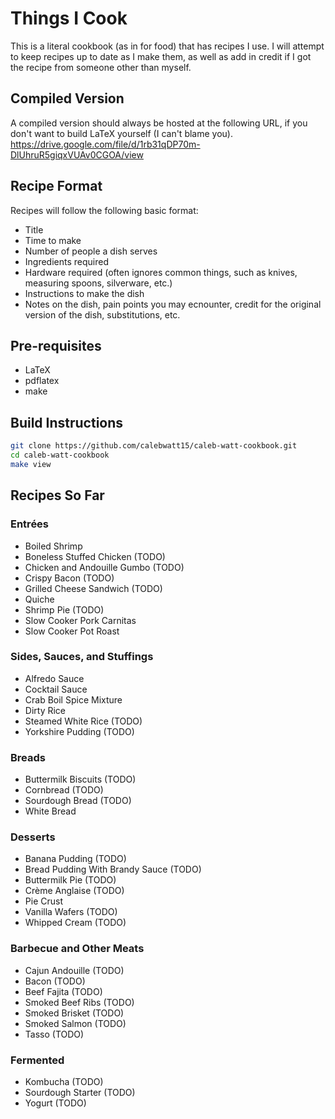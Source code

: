 # Things I Cook
This is a literal cookbook (as in for food) that has recipes I use. I will attempt to keep recipes up to date as I make them, as well as add in credit if I got the recipe from someone other than myself.

## Compiled Version
A compiled version should always be hosted at the following URL, if you don't want to build LaTeX yourself (I can't blame you).
<https://drive.google.com/file/d/1rb31qDP70m-DlUhruR5giqxVUAv0CGOA/view>

## Recipe Format
Recipes will follow the following basic format:
* Title
* Time to make
* Number of people a dish serves
* Ingredients required
* Hardware required (often ignores common things, such as knives, measuring spoons, silverware, etc.)
* Instructions to make the dish
* Notes on the dish, pain points you may ecnounter, credit for the original version of the dish, substitutions, etc.


## Pre-requisites
* LaTeX
* pdflatex
* make


## Build Instructions
```Bash
git clone https://github.com/calebwatt15/caleb-watt-cookbook.git
cd caleb-watt-cookbook
make view
```

## Recipes So Far
### Entrées
* Boiled Shrimp
* Boneless Stuffed Chicken (TODO)
* Chicken and Andouille Gumbo (TODO)
* Crispy Bacon (TODO)
* Grilled Cheese Sandwich (TODO)
* Quiche
* Shrimp Pie (TODO)
* Slow Cooker Pork Carnitas
* Slow Cooker Pot Roast

### Sides, Sauces, and Stuffings
* Alfredo Sauce
* Cocktail Sauce
* Crab Boil Spice Mixture
* Dirty Rice
* Steamed White Rice (TODO)
* Yorkshire Pudding (TODO)

### Breads
* Buttermilk Biscuits (TODO)
* Cornbread (TODO)
* Sourdough Bread (TODO)
* White Bread

### Desserts
* Banana Pudding (TODO)
* Bread Pudding With Brandy Sauce (TODO)
* Buttermilk Pie (TODO)
* Crème Anglaise (TODO)
* Pie Crust
* Vanilla Wafers (TODO)
* Whipped Cream (TODO)

### Barbecue and Other Meats
* Cajun Andouille (TODO)
* Bacon (TODO)
* Beef Fajita (TODO)
* Smoked Beef Ribs (TODO)
* Smoked Brisket (TODO)
* Smoked Salmon (TODO)
* Tasso (TODO)

### Fermented
* Kombucha (TODO)
* Sourdough Starter (TODO)
* Yogurt (TODO)